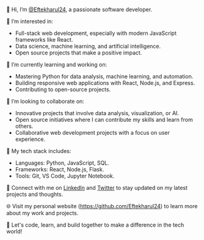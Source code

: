 
👋 Hi, I’m [@Eftekharul24](https://github.com/Eftekharul24), a passionate software developer.

👀 I’m interested in:
- Full-stack web development, especially with modern JavaScript frameworks like React.
- Data science, machine learning, and artificial intelligence.
- Open source projects that make a positive impact.

🌱 I’m currently learning and working on:
- Mastering Python for data analysis, machine learning, and automation.
- Building responsive web applications with React, Node.js, and Express.
- Contributing to open-source projects.

🤝 I’m looking to collaborate on:
- Innovative projects that involve data analysis, visualization, or AI.
- Open source initiatives where I can contribute my skills and learn from others.
- Collaborative web development projects with a focus on user experience.

🔧 My tech stack includes:
- Languages: Python, JavaScript, SQL.
- Frameworks: React, Node.js, Flask.
- Tools: Git, VS Code, Jupyter Notebook.

🔗 Connect with me on [LinkedIn](https://www.linkedin.com/in/eftekharul24/) and [Twitter](https://twitter.com/YourTwitterHandle) to stay updated on my latest projects and thoughts.

🌐 Visit my personal website (https://github.com/Eftekharul24) to learn more about my work and projects.

🚀 Let's code, learn, and build together to make a difference in the tech world!

<!---
Eftekharul24/Eftekharul24 is a ✨ special ✨ repository because its `README.md` (this file) appears on your GitHub profile.
You can click the Preview link to take a look at your changes.
--->
